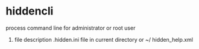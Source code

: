 # hiddencli
process command line for administrator or root user

1. file description
    .hidden.ini file in current directory or ~/ 
    hidden_help.xml

